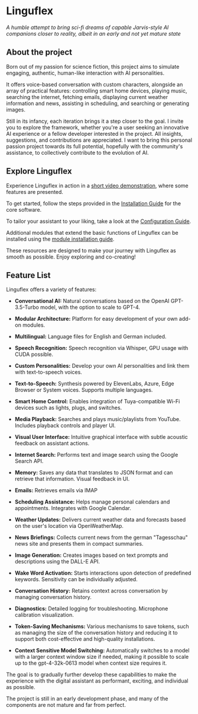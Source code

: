 # Linguflex

*A humble attempt to bring sci-fi dreams of capable Jarvis-style AI companions closer to reality, albeit in an early and not yet mature state*

## About the project

Born out of my passion for science fiction, this project aims to simulate engaging, authentic, human-like interaction with AI personalities.

It offers voice-based conversation with custom characters, alongside an array of practical features: controlling smart home devices, playing music, searching the internet, fetching emails, displaying current weather information and news, assisting in scheduling, and searching or generating images.

Still in its infancy, each iteration brings it a step closer to the goal. I invite you to explore the framework, whether you're a user seeking an innovative AI experience or a fellow developer interested in the project. All insights, suggestions, and contributions are appreciated. I want to bring this personal passion project towards its full potential, hopefully with the community's assistance, to collectively contribute to the evolution of AI.

## Explore Linguflex

Experience Linguflex in action in a [short video demonstration](https://www.youtube.com/watch?v=obYUkYrcAw0&t=26s), where some features are presented.

To get started, follow the steps provided in the [Installation Guide](https://github.com/KoljaB/Linguflex/blob/main/docs/install.md) for the core software.

To tailor your assistant to your liking, take a look at the [Configuration Guide](https://github.com/KoljaB/Linguflex/blob/main/docs/config.md).

Additional modules that extend the basic functions of Linguflex can be installed using the [module installation guide](https://github.com/KoljaB/Linguflex/blob/main/docs/modules.md).

These resources are designed to make your journey with Linguflex as smooth as possible. Enjoy exploring and co-creating!

## Feature List

Linguflex offers a variety of features:

- **Conversational AI:** Natural conversations based on the OpenAI GPT-3.5-Turbo model, with the option to scale to GPT-4.

- **Modular Architecture:** Platform for easy development of your own add-on modules.

- **Multilingual:** Language files for English and German included.

- **Speech Recognition:** Speech recognition via Whisper, GPU usage with CUDA possible.

- **Custom Personalities:** Develop your own AI personalities and link them with text-to-speech voices.

- **Text-to-Speech:** Synthesis powered by ElevenLabs, Azure, Edge Browser or System voices. Supports multiple languages.

- **Smart Home Control:** Enables integration of Tuya-compatible Wi-Fi devices such as lights, plugs, and switches.

- **Media Playback:** Searches and plays music/playlists from YouTube. Includes playback controls and player UI.

- **Visual User Interface:** Intuitive graphical interface with subtle acoustic feedback on assistant actions.

- **Internet Search:** Performs text and image search using the Google Search API.

- **Memory:** Saves any data that translates to JSON format and can retrieve that information. Visual feedback in UI.

- **Emails:** Retrieves emails via IMAP

- **Scheduling Assistance:** Helps manage personal calendars and appointments. Integrates with Google Calendar.

- **Weather Updates:** Delivers current weather data and forecasts based on the user's location via OpenWeatherMap.

- **News Briefings:** Collects current news from the german "Tagesschau" news site and presents them in compact summaries.

- **Image Generation:** Creates images based on text prompts and descriptions using the DALL-E API.

- **Wake Word Activation:** Starts interactions upon detection of predefined keywords. Sensitivity can be individually adjusted.

- **Conversation History:** Retains context across conversation by managing conversation history.

- **Diagnostics:** Detailed logging for troubleshooting. Microphone calibration visualization.

- **Token-Saving Mechanisms:** Various mechanisms to save tokens, such as managing the size of the conversation history and reducing it to support both cost-effective and high-quality installations.

- **Context Sensitive Model Switching:** Automatically switches to a model with a larger context window size if needed, making it possible to scale up to the gpt-4-32k-0613 model when context size requires it.

The goal is to gradually further develop these capabilities to make the experience with the digital assistant as performant, exciting, and individual as possible.

The project is still in an early development phase, and many of the components are not mature and far from perfect.
